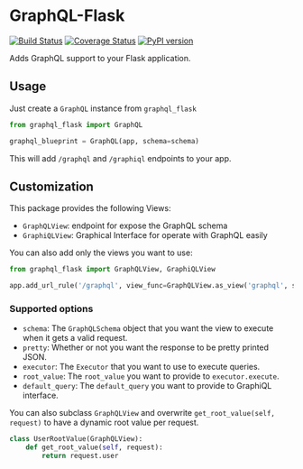 # GraphQL-Flask

[![Build Status](https://travis-ci.org/graphql-python/graphql-flask.svg?branch=master)](https://travis-ci.org/graphql-python/graphql-flask) [![Coverage Status](https://coveralls.io/repos/graphql-python/graphql-flask/badge.svg?branch=master&service=github)](https://coveralls.io/github/graphql-python/graphql-flask?branch=master) [![PyPI version](https://badge.fury.io/py/graphql-flask.svg)](https://badge.fury.io/py/graphql-flask)

Adds GraphQL support to your Flask application.

## Usage

Just create a `GraphQL` instance from `graphql_flask`

```python
from graphql_flask import GraphQL

graphql_blueprint = GraphQL(app, schema=schema)
```

This will add `/graphql` and `/graphiql` endpoints to your app.

## Customization

This package provides the following Views:
* `GraphQLView`: endpoint for expose the GraphQL schema
* `GraphiQLView`: Graphical Interface for operate with GraphQL easily

You can also add only the views you want to use:
```python
from graphql_flask import GraphQLView, GraphiQLView

app.add_url_rule('/graphql', view_func=GraphQLView.as_view('graphql', schema=schema))
```

### Supported options
 * `schema`: The `GraphQLSchema` object that you want the view to execute when it gets a valid request.
 * `pretty`: Whether or not you want the response to be pretty printed JSON.
 * `executor`: The `Executor` that you want to use to execute queries.
 * `root_value`: The `root_value` you want to provide to `executor.execute`.
 * `default_query`: The `default_query` you want to provide to GraphiQL interface.

You can also subclass `GraphQLView` and overwrite `get_root_value(self, request)` to have a dynamic root value
per request.

```python
class UserRootValue(GraphQLView):
    def get_root_value(self, request):
        return request.user

```
